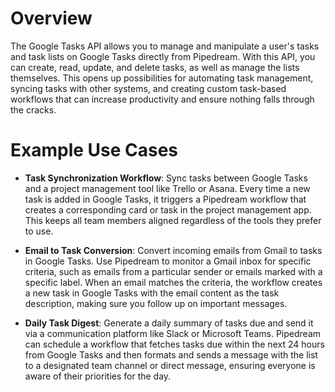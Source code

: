 # Overview

The Google Tasks API allows you to manage and manipulate a user's tasks and task lists on Google Tasks directly from Pipedream. With this API, you can create, read, update, and delete tasks, as well as manage the lists themselves. This opens up possibilities for automating task management, syncing tasks with other systems, and creating custom task-based workflows that can increase productivity and ensure nothing falls through the cracks.

# Example Use Cases

- **Task Synchronization Workflow**: Sync tasks between Google Tasks and a project management tool like Trello or Asana. Every time a new task is added in Google Tasks, it triggers a Pipedream workflow that creates a corresponding card or task in the project management app. This keeps all team members aligned regardless of the tools they prefer to use.

- **Email to Task Conversion**: Convert incoming emails from Gmail to tasks in Google Tasks. Use Pipedream to monitor a Gmail inbox for specific criteria, such as emails from a particular sender or emails marked with a specific label. When an email matches the criteria, the workflow creates a new task in Google Tasks with the email content as the task description, making sure you follow up on important messages.

- **Daily Task Digest**: Generate a daily summary of tasks due and send it via a communication platform like Slack or Microsoft Teams. Pipedream can schedule a workflow that fetches tasks due within the next 24 hours from Google Tasks and then formats and sends a message with the list to a designated team channel or direct message, ensuring everyone is aware of their priorities for the day.
